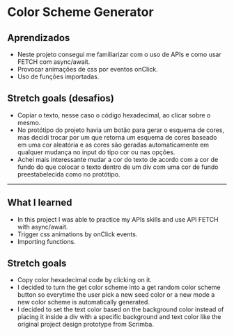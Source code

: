 
# Color Scheme Generator


## Aprendizados
* Neste projeto consegui me familiarizar com o uso de APIs e como usar FETCH com async/await.
* Provocar animações de css por eventos onClick.
* Uso de funções importadas.

## Stretch goals (desafios)
* Copiar o texto, nesse caso o código hexadecimal, ao clicar sobre o mesmo.
* No protótipo do projeto havia um botão para gerar o esquema de cores, mas decidi trocar por um que retorna um esquema de cores baseado em uma cor aleatória e as cores são geradas automaticamente em qualquer mudança no input do tipo cor ou nas opções.
* Achei mais interessante mudar a cor do texto de acordo com a cor de fundo do que colocar o texto dentro de um div com uma cor de fundo preestabelecida como no protótipo.

----------------------------------------------------------------------------------------------------------------------------------------------------------------------------------

## What I learned
* In this project I was able to practice my APIs skills and use API FETCH with async/await.
* Trigger css animations by onClick events.
* Importing functions.

## Stretch goals 
* Copy color hexadecimal code by clicking on it.
* I decided to turn the get color scheme into a get random color scheme button so everytime the user pick a new seed color or a new mode a new color scheme is automatically generated.
* I decided to set the text color based on the background color instead of placing it inside a div with a specific background and text color like the original project design prototype from Scrimba.
